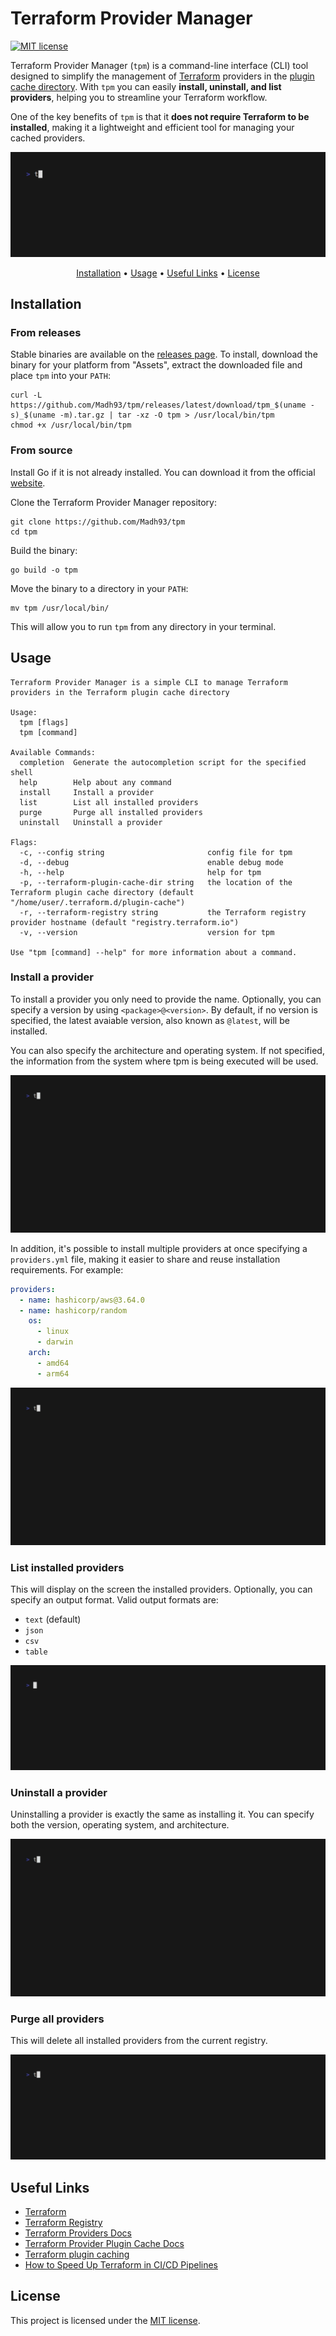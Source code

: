 # Terraform Provider Manager

[![MIT license](https://img.shields.io/badge/License-MIT-blue.svg)](https://lbesson.mit-license.org/)

Terraform Provider Manager (`tpm`) is a command-line interface (CLI) tool designed to simplify the management of [Terraform](https://www.terraform.io/) providers in the [plugin cache directory](https://developer.hashicorp.com/terraform/cli/config/config-file#provider-plugin-cache). With `tpm` you can easily **install, uninstall, and list providers**, helping you to streamline your Terraform workflow.

One of the key benefits of `tpm` is that it **does not require Terraform to be installed**, making it a lightweight and efficient tool for managing your cached providers.

<img alt="Terraform Provider Manager Demo" src="docs/gif/demo.gif"/>

<p align="center">
  <a href="#installation">Installation</a> •
  <a href="#usage">Usage</a> •
  <a href="#useful-links">Useful Links</a> •
  <a href="#license">License</a>
</p>

## Installation

### From releases

Stable binaries are available on the [releases page](https://github.com/Madh93/tpm/releases). To install, download the binary for your platform from "Assets", extract the downloaded file and place `tpm` into your `PATH`:

```shell
curl -L https://github.com/Madh93/tpm/releases/latest/download/tpm_$(uname -s)_$(uname -m).tar.gz | tar -xz -O tpm > /usr/local/bin/tpm
chmod +x /usr/local/bin/tpm
```

### From source

Install Go if it is not already installed. You can download it from the official [website](https://golang.org/dl).

Clone the Terraform Provider Manager repository:

```shell
git clone https://github.com/Madh93/tpm
cd tpm
```

Build the binary:

```shell
go build -o tpm
```

Move the binary to a directory in your `PATH`:

```shell
mv tpm /usr/local/bin/
```

This will allow you to run `tpm` from any directory in your terminal.

## Usage

```shell
Terraform Provider Manager is a simple CLI to manage Terraform providers in the Terraform plugin cache directory

Usage:
  tpm [flags]
  tpm [command]

Available Commands:
  completion  Generate the autocompletion script for the specified shell
  help        Help about any command
  install     Install a provider
  list        List all installed providers
  purge       Purge all installed providers
  uninstall   Uninstall a provider

Flags:
  -c, --config string                       config file for tpm
  -d, --debug                               enable debug mode
  -h, --help                                help for tpm
  -p, --terraform-plugin-cache-dir string   the location of the Terraform plugin cache directory (default "/home/user/.terraform.d/plugin-cache")
  -r, --terraform-registry string           the Terraform registry provider hostname (default "registry.terraform.io")
  -v, --version                             version for tpm

Use "tpm [command] --help" for more information about a command.
```

### Install a provider

To install a provider you only need to provide the name. Optionally, you can specify a version by using `<package>@<version>`. By default, if no version is specified, the latest avaiable version, also known as `@latest`, will be installed.

You can also specify the architecture and operating system. If not specified, the information from the system where tpm is being executed will be used.

<img alt="Install a provider" src="docs/gif/install.gif"/>

In addition, it's possible to install multiple providers at once specifying a `providers.yml` file, making it easier to share and reuse installation requirements. For example:

```yaml
providers:
  - name: hashicorp/aws@3.64.0
  - name: hashicorp/random
    os:
      - linux
      - darwin
    arch:
      - amd64
      - arm64
```

<img alt="Install providers from file" src="docs/gif/install-from-file.gif"/>

### List installed providers

This will display on the screen the installed providers. Optionally, you can specify an output format. Valid output formats are:

- `text` (default)
- `json`
- `csv`
- `table`

<img alt="List installed providers" src="docs/gif/list.gif"/>

### Uninstall a provider

Uninstalling a provider is exactly the same as installing it. You can specify both the version, operating system, and architecture.

<img alt="Uninstall a provider" src="docs/gif/uninstall.gif"/>

### Purge all providers

This will delete all installed providers from the current registry.

<img alt="List installed providers" src="docs/gif/purge.gif"/>

## Useful Links

- [Terraform](https://www.terraform.io/)
- [Terraform Registry](https://registry.terraform.io/)
- [Terraform Providers Docs](https://developer.hashicorp.com/terraform/language/providers)
- [Terraform Provider Plugin Cache Docs](https://developer.hashicorp.com/terraform/cli/config/config-file#provider-plugin-cache)
- [Terraform plugin caching](https://www.scalefactory.com/blog/2021/02/25/terraform-plugin-caching/)
- [How to Speed Up Terraform in CI/CD Pipelines](https://infinitelambda.com/speed-up-terraform-cicd-pipeline/)

## License

This project is licensed under the [MIT license](LICENSE).

